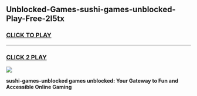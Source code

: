 
## Unblocked-Games-sushi-games-unblocked-Play-Free-2l5tx
<h3>
<a href="https://premium76.site?title=sushi-games-unblocked&ref=18A1">CLICK TO PLAY</a></h3>
<hr>

<h3>
<a href="https://premium76.site?title=sushi-games-unblocked&ref=18A1">CLICK 2 PLAY</a>
  
</h3>

<a href="https://premium76.site?title=sushi-games-unblocked&ref=18A1"><img src="https://clearcache.store/games.png"></a>


**sushi-games-unblocked games unblocked: Your Gateway to Fun and Accessible Online Gaming**
